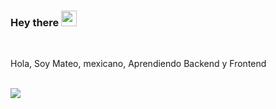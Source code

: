 ### Hey there <img src="https://media1.giphy.com/media/d7U9wE4REtinUIDeQ7/giphy.gif?cid=6c09b952iy7bwrhhwv7v8fwchdud74lgybbvbw86v18t411n&rid=giphy.gif&ct=s" width="25px">


<br />

Hola, Soy Mateo, mexicano, Aprendiendo Backend y Frontend
<br />
<br />

<img  src="https://camo.githubusercontent.com/fa73289736064aba480d0708da37d7aa183a8c3e2bcc2f58c54285a3bbbeecc1/68747470733a2f2f7777772e61616c7068612e6e65742f77702d636f6e74656e742f75706c6f6164732f323032302f31322f66756c6c2d737461636b2d646576656c6f706d656e742e676966" />
